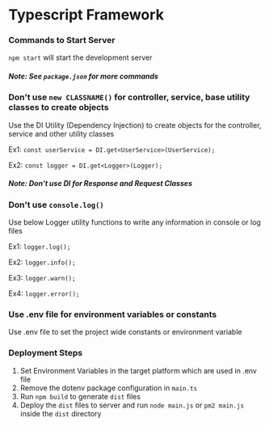 # Typescript Framework

### Commands to Start Server
`npm start` will start the development server

##### Note: See `package.json` for more commands

### Don't use `new CLASSNAME()` for controller, service, base utility classes to create objects
Use the DI Utility (Dependency Injection) to create objects for the controller, service and other utility classes

Ex1: `const userService = DI.get<UserService>(UserService); `

Ex2: `const logger = DI.get<Logger>(Logger);`

##### Note: Don't use DI for Response and Request Classes

### Don't use `console.log()`
Use below Logger utility functions to write any information in console or log files

Ex1: `logger.log();`

Ex2: `logger.info();`

Ex3: `logger.warn();`

Ex4: `logger.error();`


### Use .env file for environment variables or constants
Use .env file to set the project wide constants or environment variable


### Deployment Steps
1. Set Environment Variables in the target platform which are used in .env file
2. Remove the dotenv package configuration in `main.ts`
3. Run `npm build` to generate `dist` files
4. Deploy the `dist` files to server and run `node main.js` or `pm2 main.js` inside the `dist` directory